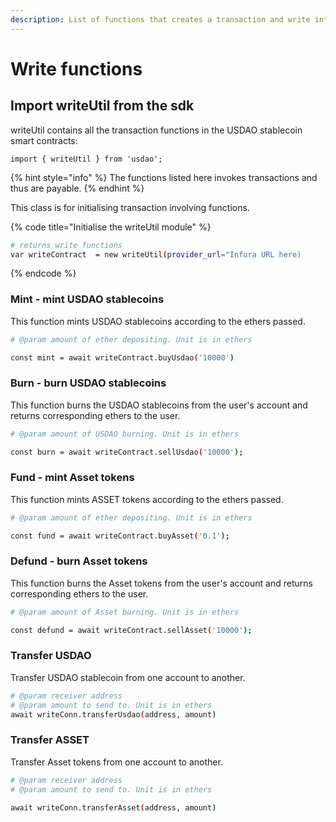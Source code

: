 ```yaml
---
description: List of functions that creates a transaction and write into blockchain.
---
```


# Write functions

## Import writeUtil from the sdk

writeUtil contains all the transaction functions in the USDAO stablecoin smart contracts:

```
import { writeUtil } from 'usdao';
```

{% hint style="info" %}
The functions listed here invokes transactions and thus are payable.
{% endhint %}

This class is for initialising transaction involving functions.

{% code title="Initialise the writeUtil module" %}
```bash
# returns write functions
var writeContract  = new writeUtil(provider_url="Infura URL here)
```
{% endcode %}

### Mint - mint USDAO stablecoins

This function mints USDAO stablecoins according to the ethers passed.

```bash
# @param amount of ether depositing. Unit is in ethers  

const mint = await writeContract.buyUsdao('10000')
```

### Burn - burn USDAO stablecoins

This function burns the USDAO stablecoins from the user's account and returns corresponding ethers to the user.

```bash
# @param amount of USDAO burning. Unit is in ethers  

const burn = await writeContract.sellUsdao('10000');
```

### Fund - mint Asset tokens

This function mints ASSET tokens according to the ethers passed.

```bash
# @param amount of ether depositing. Unit is in ethers  

const fund = await writeContract.buyAsset('0.1');
```

### Defund - burn Asset tokens

This function burns the Asset tokens from the user's account and returns corresponding ethers to the user.

```bash
# @param amount of Asset burning. Unit is in ethers 

const defund = await writeContract.sellAsset('10000');
```

### Transfer USDAO

Transfer USDAO stablecoin from one account to another.

```bash
# @param receiver address
# @param amount to send to. Unit is in ethers 
await writeConn.transferUsdao(address, amount)
```

### Transfer ASSET

Transfer Asset tokens from one account to another.

```bash
# @param receiver address
# @param amount to send to. Unit is in ethers 

await writeConn.transferAsset(address, amount)
```

